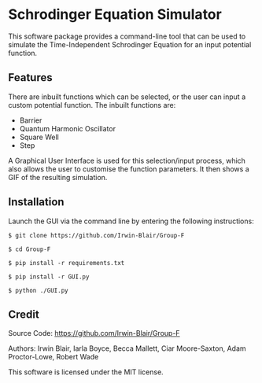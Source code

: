 # Schrodinger Equation Simulator

This software package provides a command-line tool that can be used to simulate the Time-Independent Schrodinger Equation for an input potential function.

Features
--------

There are inbuilt functions which can be selected, or the user can input a custom potential function.
The inbuilt functions are:
* Barrier
* Quantum Harmonic Oscillator
* Square Well
* Step

A Graphical User Interface is used for this selection/input process, which also allows the user to customise the function parameters. It then shows a GIF of the resulting simulation.


Installation
------------

Launch the GUI via the command line by entering the following instructions:

`$ git clone https://github.com/Irwin-Blair/Group-F`

`$ cd Group-F`

`$ pip install -r requirements.txt`

`$ pip install -r GUI.py`

`$ python ./GUI.py`
  
  
Credit
------

Source Code: https://github.com/Irwin-Blair/Group-F

Authors: Irwin Blair, Iarla Boyce, Becca Mallett, Ciar Moore-Saxton, Adam Proctor-Lowe, Robert Wade

This software is licensed under the MIT license.
